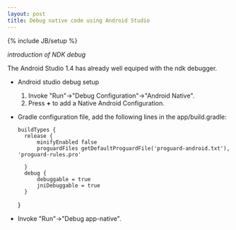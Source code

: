 ```yaml
---
layout: post
title: Debug native code using Android Studio
---
```

{% include JB/setup %}

<i>introduction of NDK debug</i>

The Android Studio 1.4 has already well equiped with the ndk debugger.

* Android studio debug setup
  
  1. Invoke "Run"->"Debug Configuration"->"Android Native".    
  2. Press **+** to add a Native Android Configuration.  
    
* Gradle configuration file, add the following lines in the app/build.gradle:  
      
      buildTypes {  
        release {  
            minifyEnabled false  
            proguardFiles getDefaultProguardFile('proguard-android.txt'), 'proguard-rules.pro'  
  
        }  
        debug {  
            debuggable = true  
            jniDebuggable = true  
        }  
    }  

* Invoke "Run"->"Debug app-native".  

